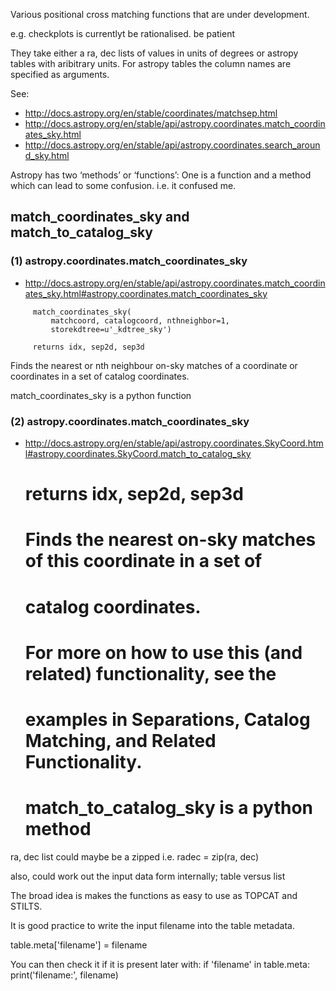 

Various positional cross matching functions that are under development.

e.g. checkplots is currentlyt be rationalised. be patient

They take either a ra, dec lists of values in units of degrees or astropy tables
with aribitrary units. For astropy tables the column names are specified
as arguments.

See:

* http://docs.astropy.org/en/stable/coordinates/matchsep.html
* http://docs.astropy.org/en/stable/api/astropy.coordinates.match_coordinates_sky.html
* http://docs.astropy.org/en/stable/api/astropy.coordinates.search_around_sky.html

Astropy has two ‘methods’ or ‘functions’: One is  a function and a method
which can lead to some confusion. i.e. it confused me.

    
## match_coordinates_sky and match_to_catalog_sky
    
###  (1) astropy.coordinates.match_coordinates_sky
    
* http://docs.astropy.org/en/stable/api/astropy.coordinates.match_coordinates_sky.html#astropy.coordinates.match_coordinates_sky
```   
     match_coordinates_sky(
         matchcoord, catalogcoord, nthneighbor=1,
         storekdtree=u'_kdtree_sky')

     returns idx, sep2d, sep3d
```    
 Finds the nearest or nth neighbour on-sky matches of a coordinate or
 coordinates in a set of catalog coordinates.
    
match_coordinates_sky is a python function
    
### (2) astropy.coordinates.match_coordinates_sky

* http://docs.astropy.org/en/stable/api/astropy.coordinates.SkyCoord.html#astropy.coordinates.SkyCoord.match_to_catalog_sky
    #
    #
    #
    #  returns idx, sep2d, sep3d
    #
    #
    # Finds the nearest on-sky matches of this coordinate in a set of
    # catalog coordinates.
    #
    # For more on how to use this (and related) functionality, see the
    # examples in Separations, Catalog Matching, and Related Functionality.
    #
    #  match_to_catalog_sky is a python method



ra, dec list could maybe be a zipped i.e. radec = zip(ra, dec)

also, could work out the input data form internally; table versus list

The broad idea is makes the functions as easy to use as TOPCAT and STILTS.


It is good practice to write the input filename into the table metadata.

table.meta['filename'] = filename

You can then check it if it is present later with:
if 'filename' in table.meta:
    print('filename:', filename)
